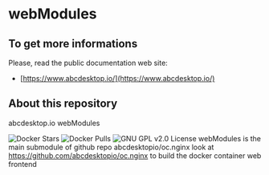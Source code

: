 # webModules

## To get more informations

Please, read the public documentation web site:
* [https://www.abcdesktop.io/](https://www.abcdesktop.io/)

## About this repository 

abcdesktop.io webModules

![Docker Stars](https://img.shields.io/docker/stars/abcdesktopio/oc.nginx.svg) ![Docker Pulls](https://img.shields.io/docker/pulls/abcdesktopio/oc.nginx.svg) ![GNU GPL v2.0 License](https://img.shields.io/github/license/abcdesktopio/webModules.svg)
webModules is the main submodule of github repo abcdesktopio/oc.nginx
look at https://github.com/abcdesktopio/oc.nginx to build the docker container web frontend 
